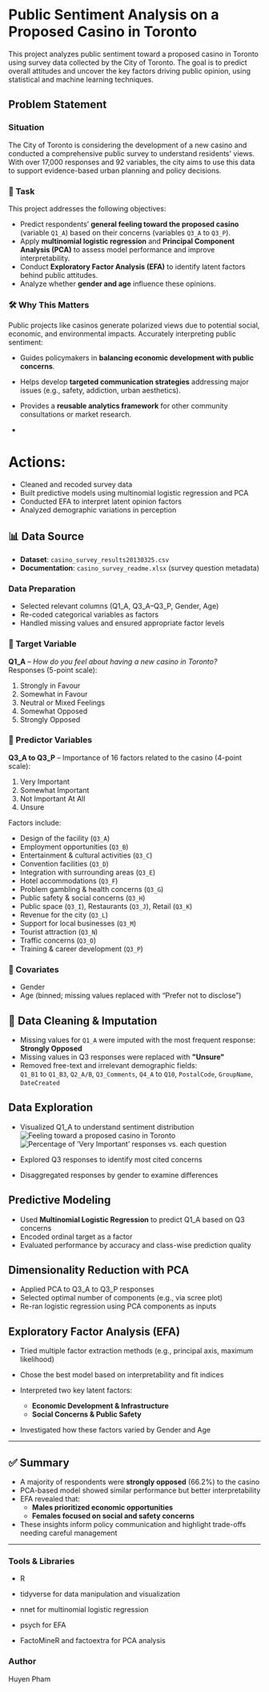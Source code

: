 # Public Sentiment Analysis on a Proposed Casino in Toronto

This project analyzes public sentiment toward a proposed casino in Toronto using survey data collected by the City of Toronto. The goal is to predict overall attitudes and uncover the key factors driving public opinion, using statistical and machine learning techniques.


## Problem Statement
### Situation

The City of Toronto is considering the development of a new casino and conducted a comprehensive public survey to understand residents' views. With over 17,000 responses and 92 variables, the city aims to use this data to support evidence-based urban planning and policy decisions.


### 🎯 Task  
This project addresses the following objectives:
- Predict respondents’ **general feeling toward the proposed casino** (variable `Q1_A`) based on their concerns (variables `Q3_A` to `Q3_P`).
- Apply **multinomial logistic regression** and **Principal Component Analysis (PCA)** to assess model performance and improve interpretability.
- Conduct **Exploratory Factor Analysis (EFA)** to identify latent factors behind public attitudes.
- Analyze whether **gender and age** influence these opinions.

### 🛠️ Why This Matters  
Public projects like casinos generate polarized views due to potential social, economic, and environmental impacts. Accurately interpreting public sentiment:
- Guides policymakers in **balancing economic development with public concerns**.
- Helps develop **targeted communication strategies** addressing major issues (e.g., safety, addiction, urban aesthetics).
- Provides a **reusable analytics framework** for other community consultations or market research.


- 
# **Actions**:  
- Cleaned and recoded survey data  
- Built predictive models using multinomial logistic regression and PCA  
- Conducted EFA to interpret latent opinion factors  
- Analyzed demographic variations in perception 

## 📊 Data Source

- **Dataset**: `casino_survey_results20130325.csv`  
- **Documentation**: `casino_survey_readme.xlsx` (survey question metadata)

###  Data Preparation
- Selected relevant columns (Q1_A, Q3_A–Q3_P, Gender, Age)
- Re-coded categorical variables as factors
- Handled missing values and ensured appropriate factor levels

### 🎯 Target Variable
**Q1_A** – *How do you feel about having a new casino in Toronto?*  
Responses (5-point scale):
1. Strongly in Favour  
2. Somewhat in Favour  
3. Neutral or Mixed Feelings  
4. Somewhat Opposed  
5. Strongly Opposed

### 🎯 Predictor Variables
**Q3_A to Q3_P** – Importance of 16 factors related to the casino (4-point scale):  
1. Very Important  
2. Somewhat Important  
3. Not Important At All  
4. Unsure  

Factors include:  
- Design of the facility (`Q3_A`)  
- Employment opportunities (`Q3_B`)  
- Entertainment & cultural activities (`Q3_C`)  
- Convention facilities (`Q3_D`)  
- Integration with surrounding areas (`Q3_E`)  
- Hotel accommodations (`Q3_F`)  
- Problem gambling & health concerns (`Q3_G`)  
- Public safety & social concerns (`Q3_H`)  
- Public space (`Q3_I`), Restaurants (`Q3_J`), Retail (`Q3_K`)  
- Revenue for the city (`Q3_L`)  
- Support for local businesses (`Q3_M`)  
- Tourist attraction (`Q3_N`)  
- Traffic concerns (`Q3_O`)  
- Training & career development (`Q3_P`)

### 👤 Covariates
- Gender  
- Age (binned; missing values replaced with “Prefer not to disclose”)

## 🧹 Data Cleaning & Imputation
- Missing values for `Q1_A` were imputed with the most frequent response: **Strongly Opposed**
- Missing values in Q3 responses were replaced with **"Unsure"**
- Removed free-text and irrelevant demographic fields:  
  `Q1_B1` to `Q1_B3`, `Q2_A/B`, `Q3_Comments`, `Q4_A` to `Q10`, `PostalCode`, `GroupName`, `DateCreated`



##  Data Exploration
- Visualized Q1_A to understand sentiment distribution
  ![Feeling toward a proposed casino in Toronto](figures/q1a.png)
  ![Percentage of ’Very Important’ responses vs. each question](figures/Important.png)

- Explored Q3 responses to identify most cited concerns
- Disaggregated responses by gender to examine differences

## Predictive Modeling
- Used **Multinomial Logistic Regression** to predict Q1_A based on Q3 concerns
- Encoded ordinal target as a factor
- Evaluated performance by accuracy and class-wise prediction quality

## Dimensionality Reduction with PCA
- Applied PCA to Q3_A to Q3_P responses
- Selected optimal number of components (e.g., via scree plot)
- Re-ran logistic regression using PCA components as inputs

## Exploratory Factor Analysis (EFA)
- Tried multiple factor extraction methods (e.g., principal axis, maximum likelihood)
- Chose the best model based on interpretability and fit indices
- Interpreted two key latent factors:
  - **Economic Development & Infrastructure**
  - **Social Concerns & Public Safety**

- Investigated how these factors varied by Gender and Age

---

## ✅ Summary
 
- A majority of respondents were **strongly opposed** (66.2%) to the casino  
- PCA-based model showed similar performance but better interpretability  
- EFA revealed that:
  - **Males prioritized economic opportunities**
  - **Females focused on social and safety concerns**  
- These insights inform policy communication and highlight trade-offs needing careful management

---

### Tools & Libraries

- R

- tidyverse for data manipulation and visualization

- nnet for multinomial logistic regression

- psych for EFA

- FactoMineR and factoextra for PCA analysis

### Author

Huyen Pham


